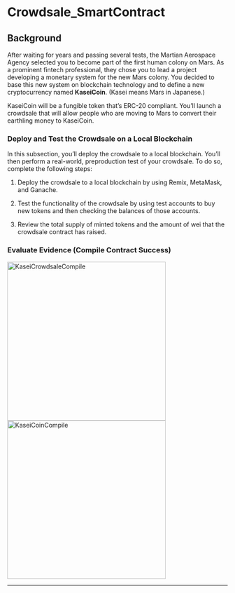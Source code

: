# Crowdsale_SmartContract
## Background

After waiting for years and passing several tests, the Martian Aerospace Agency selected you to become part of the first human colony on Mars. As a prominent fintech professional, they chose you to lead a project developing a monetary system for the new Mars colony. You decided to base this new system on blockchain technology and to define a new cryptocurrency named **KaseiCoin**. (Kasei means Mars in Japanese.)

KaseiCoin will be a fungible token that’s ERC-20 compliant. You’ll launch a crowdsale that will allow people who are moving to Mars to convert their earthling money to KaseiCoin.

### Deploy and Test the Crowdsale on a Local Blockchain

In this subsection, you’ll deploy the crowdsale to a local blockchain. You’ll then perform a real-world, preproduction test of your crowdsale. To do so, complete the following steps:

1. Deploy the crowdsale to a local blockchain by using Remix, MetaMask, and Ganache.

2. Test the functionality of the crowdsale by using test accounts to buy new tokens and then checking the balances of those accounts.

3. Review the total supply of minted tokens and the amount of wei that the crowdsale contract has raised.

### Evaluate Evidence (Compile Contract Success)

<img width="362" alt="KaseiCrowdsaleCompile" src="https://user-images.githubusercontent.com/104539357/204600294-4dce2231-7bf8-4cea-a22c-3afae6987fb3.png">

<img width="362" alt="KaseiCoinCompile" src="https://user-images.githubusercontent.com/104539357/204600503-69f7262e-f391-4364-b4ef-3da4777fe87f.png">

---

